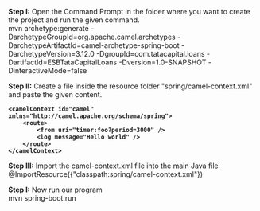 <b>Step I:</b> Open the Command Prompt in the folder where you want to create the project and run the given command.</br>
mvn archetype:generate -DarchetypeGroupId=org.apache.camel.archetypes -DarchetypeArtifactId=camel-archetype-spring-boot -DarchetypeVersion=3.12.0 -DgroupId=com.tatacapital.loans -DartifactId=ESBTataCapitalLoans -Dversion=1.0-SNAPSHOT -DinteractiveMode=false


<b>Step II:</b> Create a file inside the resource folder "spring/camel-context.xml" and paste the given content.</br>
<b><?xml version="1.0" encoding="UTF-8"?>
<beans xmlns="http://www.springframework.org/schema/beans"
	xmlns:xsi="http://www.w3.org/2001/XMLSchema-instance"
	xsi:schemaLocation="http://www.springframework.org/schema/beans https://www.springframework.org/schema/beans/spring-beans.xsd
						http://camel.apache.org/schema/spring https://camel.apache.org/schema/spring/camel-spring-2.23.3.xsd">


	<camelContext id="camel" xmlns="http://camel.apache.org/schema/spring">
		<route>
			<from uri="timer:foo?period=3000" />
			<log message="Hello world" />
		</route>
	</camelContext>

</beans></b>


<b>Step III:</b> Import the camel-context.xml file into the main Java file</br>
@ImportResource({"classpath:spring/camel-context.xml"})


<b>Step I:</b> Now run our program</br>
mvn spring-boot:run
